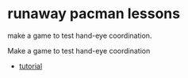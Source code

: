 # runaway pacman lessons

make a game to test hand-eye coordination.

Make a game to test hand-eye coordination

* [tutorial](/microbit/lessons/runaway-pacman/tutorial)
